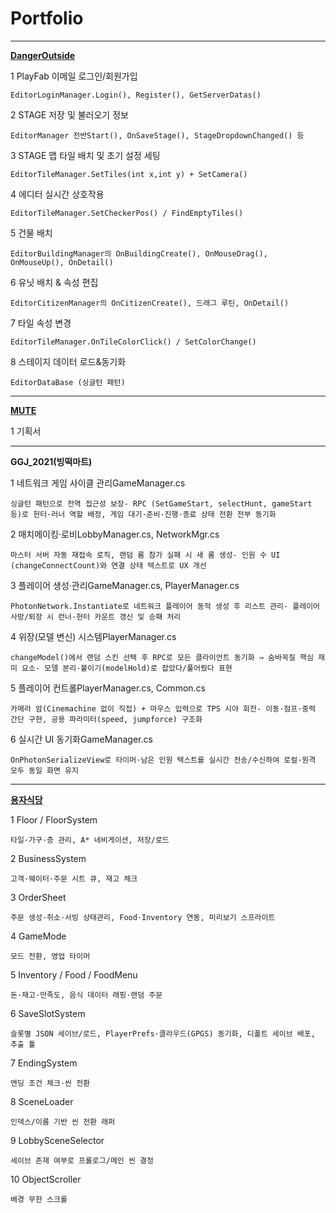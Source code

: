 # Portfolio

------------------------------------------------------------------------------------------------------------------------------------------------------------------------------------

**[DangerOutside](https://www.youtube.com/shorts/YmX-osyXW10?feature=share)**



  1	PlayFab 이메일 로그인/회원가입
  
    EditorLoginManager.Login(), Register(), GetServerDatas()

  2	STAGE 저장 및 불러오기 정보
  
    EditorManager 전반Start(), OnSaveStage(), StageDropdownChanged() 등

  3	STAGE 맵 타일 배치 및 초기 설정 세팅
  
    EditorTileManager.SetTiles(int x,int y) + SetCamera()

  4	에디터 실시간 상호작용
  
    EditorTileManager.SetCheckerPos() / FindEmptyTiles()

  5	건물 배치
  
    EditorBuildingManager의 OnBuildingCreate(), OnMouseDrag(), OnMouseUp(), OnDetail()

  6	유닛 배치 & 속성 편집
  
    EditorCitizenManager의 OnCitizenCreate(), 드래그 루틴, OnDetail()

  7	타일 속성 변경
  
    EditorTileManager.OnTileColorClick() / SetColorChange()

  8	스테이지 데이터 로드&동기화
  
    EditorDataBase (싱글턴 패턴)
 
------------------------------------------------------------------------------------------------------------------------------------------------------------------------------------
**[MUTE](https://youtu.be/y38XHhIzL0Y?si=Gl-Ovg8Akp7h3ICM)**



  1 기획서
  
------------------------------------------------------------------------------------------------------------------------------------------------------------------------------------

**GGJ_2021(빙떡마트)**

  1	네트워크 게임 사이클 관리GameManager.cs
  
    싱글턴 패턴으로 전역 접근성 보장- RPC (SetGameStart, selectHunt, gameStart 등)로 헌터·러너 역할 배정, 게임 대기·준비·진행·종료 상태 전환 전부 동기화
  
  2	매치메이킹·로비LobbyManager.cs, NetworkMgr.cs
  
    마스터 서버 자동 재접속 로직, 랜덤 룸 참가 실패 시 새 룸 생성- 인원 수 UI (changeConnectCount)와 연결 상태 텍스트로 UX 개선
  
  3	플레이어 생성·관리GameManager.cs, PlayerManager.cs
  
    PhotonNetwork.Instantiate로 네트워크 플레이어 동적 생성 후 리스트 관리- 플레이어 사망/퇴장 시 런너·헌터 카운트 갱신 및 승패 처리
  
  4	위장(모델 변신) 시스템PlayerManager.cs
  
    changeModel()에서 랜덤 스킨 선택 후 RPC로 모든 클라이언트 동기화 → 숨바꼭질 핵심 재미 요소- 모델 분리·붙이기(modelHold)로 잡았다/풀어줬다 표현
  
  5	플레이어 컨트롤PlayerManager.cs, Common.cs
  
    카메라 암(Cinemachine 없이 직접) + 마우스 입력으로 TPS 시야 회전- 이동·점프·중력 간단 구현, 공용 파라미터(speed, jumpforce) 구조화
  
  6	실시간 UI 동기화GameManager.cs
  
    OnPhotonSerializeView로 타이머·남은 인원 텍스트를 실시간 전송/수신하여 로컬·원격 모두 동일 화면 유지
  
  ------------------------------------------------------------------------------------------------------------------------------------------------------------------------------------
**[용자식당](https://youtu.be/y4u6sUdqxXU)**
  
1	Floor / FloorSystem

    타일·가구·층 관리, A* 네비게이션, 저장/로드

2	BusinessSystem

    고객·웨이터·주문 시트 큐, 재고 체크

3	OrderSheet

    주문 생성·취소·서빙 상태관리, Food·Inventory 연동, 미리보기 스프라이트

4	GameMode

    모드 전환, 영업 타이머

5	Inventory / Food / FoodMenu

    돈·재고·만족도, 음식 데이터 래핑·랜덤 주문

6	SaveSlotSystem

    슬롯별 JSON 세이브/로드, PlayerPrefs·클라우드(GPGS) 동기화, 디폴트 세이브 배포, 추출 툴

7	EndingSystem

    엔딩 조건 체크·씬 전환

8	SceneLoader

    인덱스/이름 기반 씬 전환 래퍼

9	LobbySceneSelector

    세이브 존재 여부로 프롤로그/메인 씬 결정

10	ObjectScroller

    배경 무한 스크롤
